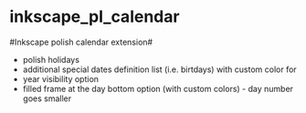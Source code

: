 # inkscape_pl_calendar
#Inkscape polish calendar extension#

- polish holidays
- additional special dates definition list (i.e. birtdays) with custom color for
- year visibility option
- filled frame at the day bottom option (with custom colors) - day number goes smaller
